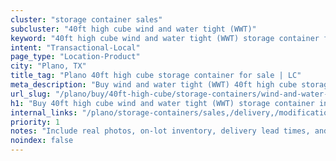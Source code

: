 ```yaml
---
cluster: "storage container sales"
subcluster: "40ft high cube wind and water tight (WWT)"
keyword: "40ft high cube wind and water tight (WWT) storage container for sale Plano, TX"
intent: "Transactional-Local"
page_type: "Location-Product"
city: "Plano, TX"
title_tag: "Plano 40ft high cube storage container for sale | LC"
meta_description: "Buy wind and water tight (WWT) 40ft high cube storage container sale with local delivery in Plano, TX. LC Container — local Since 2003. Request a fast quote today."
url_slug: "/plano/buy/40ft-high-cube/storage-containers/wind-and-water-tight-wwt"
h1: "Buy 40ft high cube wind and water tight (WWT) storage container in Plano"
internal_links: "/plano/storage-containers/sales,/delivery,/modifications"
priority: 1
notes: "Include real photos, on-lot inventory, delivery lead times, and financing info."
noindex: false
---
```


<!-- TODO: Add unique city/inventory copy, images, and internal links here. -->
